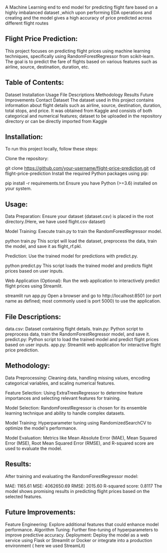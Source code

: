 A Machine Learning end to end model for predicting flight fare based on a highly imbalanced dataset ,which upon performing EDA operations and creating and the model gives a high accuracy of price predicted across different flight routes


Flight Price Prediction:
-------------------------
This project focuses on predicting flight prices using machine learning techniques, specifically using RandomForestRegressor from scikit-learn. The goal is to predict the fare of flights based on various features such as airline, source, destination, duration, etc.

Table of Contents:
--------------------
Dataset
Installation
Usage
File Descriptions
Methodology
Results
Future Improvements
Contact
Dataset
The dataset used in this project contains information about flight details such as airline, source, destination, duration, total stops, and price. It was obtained from Kaggle and consists of both categorical and numerical features; dataset to be uploaded in the repository directory or can be directly imported from Kaggle

Installation:
--------------
To run this project locally, follow these steps:

Clone the repository:

git clone https://github.com/your-username/flight-price-prediction.git
cd flight-price-prediction
Install the required Python packages using pip:

pip install -r requirements.txt
Ensure you have Python (>=3.6) installed on your system.

Usage:
------
Data Preparation: Ensure your dataset (dataset.csv) is placed in the root directory.(Here, we have used flight.csv dataset)

Model Training: Execute train.py to train the RandomForestRegressor model.


python train.py
This script will load the dataset, preprocess the data, train the model, and save it as flight_rf.pkl.

Prediction: Use the trained model for predictions with predict.py.


python predict.py
This script loads the trained model and predicts flight prices based on user inputs.

Web Application (Optional): Run the web application to interactively predict flight prices using Streamlit.


streamlit run app.py
Open a browser and go to http://localhost:8501 (or port name as defined; most commonly used is port 5000) to use the application.

File Descriptions:
-------------------
data.csv: Dataset containing flight details.
train.py: Python script to preprocess data, train the RandomForestRegressor model, and save it.
predict.py: Python script to load the trained model and predict flight prices based on user inputs.
app.py: Streamlit web application for interactive flight price prediction.

Methodology:
------------
Data Preprocessing: Cleaning data, handling missing values, encoding categorical variables, and scaling numerical features.

Feature Selection: Using ExtraTreesRegressor to determine feature importances and selecting relevant features for training.

Model Selection: RandomForestRegressor is chosen for its ensemble learning technique and ability to handle complex datasets.

Model Training: Hyperparameter tuning using RandomizedSearchCV to optimize the model's performance.

Model Evaluation: Metrics like Mean Absolute Error (MAE), Mean Squared Error (MSE), Root Mean Squared Error (RMSE), and R-squared score are used to evaluate the model.

Results:
---------
After training and evaluating the RandomForestRegressor model:

MAE: 1165.61
MSE: 4062650.69
RMSE: 2015.60
R-squared score: 0.8117
The model shows promising results in predicting flight prices based on the selected features.

Future Improvements:
----------------------
Feature Engineering: Explore additional features that could enhance model performance.
Algorithm Tuning: Further fine-tuning of hyperparameters to improve predictive accuracy.
Deployment: Deploy the model as a web service using Flask or Streamlit or Docker or integrate into a production environment ( here we used StreamLit)
